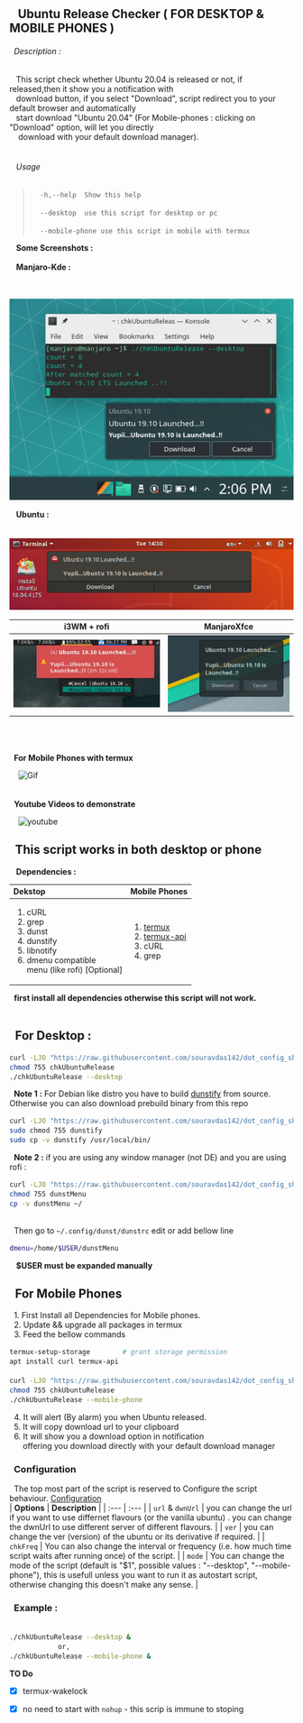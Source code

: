 ## <br/><br/>&nbsp;&nbsp;&nbsp;Ubuntu Release Checker ( FOR DESKTOP & MOBILE PHONES )

###### &nbsp;&nbsp;Description : 
<p>
			&nbsp;&nbsp;&nbsp;This script check whether Ubuntu 20.04 is released or not, if released,then it show you a notification with <br /> &nbsp;&nbsp;&nbsp;download button, if you select "Download", script redirect you to your default browser and automatically <br />&nbsp;&nbsp;&nbsp;start download "Ubuntu 20.04" (For Mobile-phones : clicking on "Download" option, will let you directly<br/>&nbsp;&nbsp;&nbsp; download with your default download manager). <br />&nbsp;&nbsp;&nbsp;
</p>

###### &nbsp;&nbsp;&nbsp;Usage 

>	    -h,--help  Show this help
>
>		--desktop  use this script for desktop or pc
>
>		--mobile-phone use this script in mobile with termux

&nbsp;&nbsp;&nbsp;**Some Screenshots :**<br/><br/>
&nbsp;&nbsp;&nbsp;**Manjaro-Kde :**<br/><br/>

&nbsp;&nbsp;&nbsp;&nbsp; ![Manaro-Kde](https://github.com/souravdas142/dot_config_shell_files/blob/master/scripts/Ubuntu/images/manjarokde.png)

&nbsp;&nbsp;&nbsp;**Ubuntu :**<br/><br/>
&nbsp;&nbsp;&nbsp;&nbsp; ![Ubuntu](https://github.com/souravdas142/dot_config_shell_files/blob/master/scripts/Ubuntu/images/ubuntu.png)

 **i3WM + rofi**	|	**ManjaroXfce**
:-------------------------------:|:--------------------------:
 ![i3wm](https://github.com/souravdas142/dot_config_shell_files/blob/master/scripts/Ubuntu/images/i3wm.jpg)	|  ![ManjaroXfce](https://github.com/souravdas142/dot_config_shell_files/blob/master/scripts/Ubuntu/images/manjaroXfce.jpg)

<br/><br/><br/>
&nbsp;&nbsp;**For Mobile Phones with termux**<br/>

&nbsp;&nbsp;&nbsp; ![Gif](mobilePhonesGif)
<br/><br/><br/>
&nbsp;&nbsp;**Youtube Videos to demonstrate**<br/>

&nbsp;&nbsp;&nbsp; ![youtube](Yutubevideos)


## &nbsp;&nbsp;This script works in both desktop or phone

&nbsp;&nbsp;&nbsp;**Dependencies :**

|  **Dekstop**	| **Mobile Phones** |
|	  :---      |		:---	    |
|  <ol><li>cURL</li><li>grep</li><li>dunst</li><li>dunstify</li><li>libnotify</li><li>dmenu compatible<br/> menu (like rofi) [Optional]</li></ol>	|	<ol><li>[termux](https://f-droid.org/en/packages/com.termux/)</li><li>[termux-api](https://f-droid.org/en/packages/com.termux.api/)</li><li>cURL</li><li>grep</li></ol>	|

&nbsp;&nbsp;**first install all dependencies otherwise this script will not work.**<br/><br/>

## &nbsp;&nbsp;For Desktop :
```bash
curl -LJO "https://raw.githubusercontent.com/souravdas142/dot_config_shell_files/master/scripts/Ubuntu/chkUbuntuRelease"
chmod 755 chkUbuntuRelease
./chkUbuntuRelease --desktop
```
&nbsp;&nbsp;**Note 1 :** For Debian like distro you have to build [dunstify](https://github.com/dunst-project/dunst/wiki/Installation) from source. Otherwise you can also download prebuild binary from this repo
```bash
curl -LJO "https://raw.githubusercontent.com/souravdas142/dot_config_shell_files/master/scripts/Ubuntu/dunstify"
sudo chmod 755 dunstify
sudo cp -v dunstify /usr/local/bin/
```

&nbsp;&nbsp;**Note 2 :** if you are using any window manager (not DE) and you are using rofi :

```bash
curl -LJO "https://raw.githubusercontent.com/souravdas142/dot_config_shell_files/master/scripts/Ubuntu/dunstDmenu"
chmod 755 dunstMenu
cp -v dunstMenu ~/
```
<br/> &nbsp;&nbsp;Then go to `~/.config/dunst/dunstrc` edit or add bellow line
```bash
dmenu=/home/$USER/dunstMenu
```
 &nbsp;&nbsp; **$USER must be expanded manually**

## &nbsp;&nbsp;For Mobile Phones
&nbsp;&nbsp;1. First Install all Dependencies for Mobile phones.<br/>
&nbsp;&nbsp;2. Update && upgrade all packages in termux<br/>
&nbsp;&nbsp;3. Feed the bellow commands 
```bash
termux-setup-storage    	# grant storage permission
apt install curl termux-api

curl -LJO "https://raw.githubusercontent.com/souravdas142/dot_config_shell_files/master/scripts/Ubuntu/chkUbuntuRelease"
chmod 755 chkUbuntuRelease
./chkUbuntuRelease --mobile-phone
```
&nbsp;&nbsp;4. It will alert (By alarm) you when Ubuntu released.<br/>
&nbsp;&nbsp;5. It will copy download url to your clipboard<br/>
&nbsp;&nbsp;6. It will show you a download option in notification<br/>
&nbsp;&nbsp;&nbsp;&nbsp;&nbsp; offering you download directly with your default download manager<br/>

### &nbsp;&nbsp;**Configuration**<br/>
&nbsp;&nbsp;The top most part of the script is reserved to Configure the script behaviour. [Configuration](https://github.com/souravdas142/dot_config_shell_files/blob/c821a7b80eb9f6d0b18e6e704c2c9f25c6de7230/scripts/Ubuntu/chkUbuntuRelease#L2-L14) <br/>
|	**Options**	| **Description** |
|	:---				|		:---	  |
|	`url` & `dwnUrl` | you can change the url if you want to use differnet flavours (or the vanilla ubuntu) . you can change the dwnUrl to use different server of different flavours. |
|	`ver`		|	you can change the ver (version) of the ubuntu or its derivative if required.	|
|	`chkFreq`	|	You can also change the interval or frequency (i.e. how much time script waits after running once) of the script.  |
|	`mode`		|	You can change the mode of the script (default is "$1", possible values : "--desktop", "--mobile-phone"), this is usefull unless you want to run it as autostart script, otherwise changing this doesn't make any sense. |


### &nbsp;&nbsp;Example : <br/>
```bash

./chkUbuntuRelease --desktop & 
			or,
./chkUbuntuRelease --mobile-phone &

```

	
**TO Do**<br/>
- [x] termux-wakelock
- [x] no need to start with `nohup` - this scrip is immune to stoping

